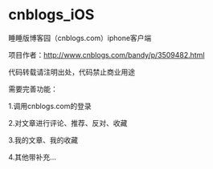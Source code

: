 # cnblogs_iOS
睡睡版博客园（cnblogs.com）iphone客户端

项目作者：http://www.cnblogs.com/bandy/p/3509482.html



代码转载请注明出处，代码禁止商业用途

需要完善功能：

1.调用cnblogs.com的登录

2.对文章进行评论、推荐、反对、收藏

3.我的文章、我的收藏

4.其他带补充...
